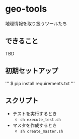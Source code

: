 # geo-tools

地理情報を取り扱うツールたち

## できること

TBD

## 初期セットアップ

'''
$ pip install requirements.txt
'''

## スクリプト

- テストを実行するとき
  - `sh execute_test.sh`
- マスタを作成するとき
  - `sh create_master.sh`
